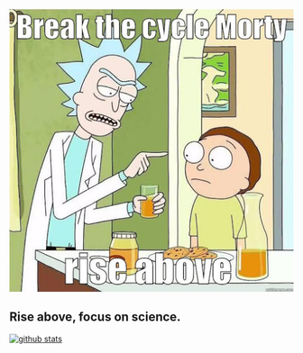 ![morty](breakthecycle.jpg)

## Rise above, focus on science.

[![github stats](https://github-readme-stats.vercel.app/api?username=li-ch)](https://github.com/anuraghazra/github-readme-stats)
